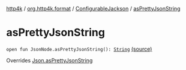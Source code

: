 [http4k](../../index.md) / [org.http4k.format](../index.md) / [ConfigurableJackson](index.md) / [asPrettyJsonString](./as-pretty-json-string.md)

# asPrettyJsonString

`open fun JsonNode.asPrettyJsonString(): `[`String`](https://kotlinlang.org/api/latest/jvm/stdlib/kotlin/-string/index.html) [(source)](https://github.com/http4k/http4k/blob/master/http4k-format-jackson/src/main/kotlin/org/http4k/format/Jackson.kt#L72)

Overrides [Json.asPrettyJsonString](../-json/as-pretty-json-string.md)

